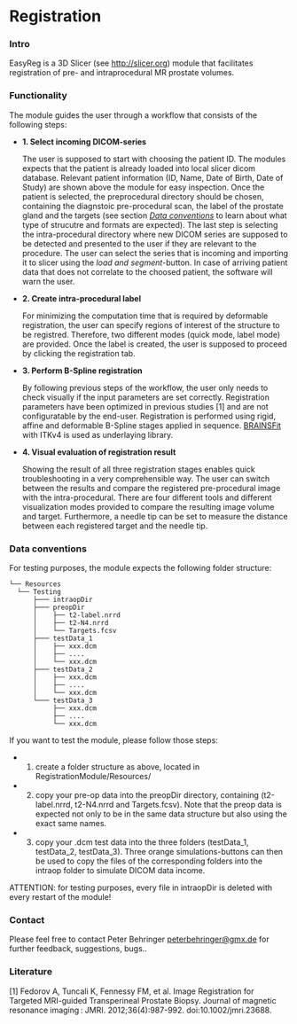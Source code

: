 # Registration


### Intro

EasyReg is a 3D Slicer (see http://slicer.org) module that facilitates registration of pre- and intraprocedural MR prostate volumes. 

### Functionality

The module guides the user through a workflow that consists of the following steps:

* **1. Select incoming DICOM-series**
  
  The user is supposed to start with choosing the patient ID. The modules expects that the patient is already loaded into       local slicer dicom database. Relevant patient information (ID, Name, Date of Birth, Date of Study) are shown above the        module for easy inspection. Once the patient is selected, the preprocedural directory should be chosen, containing the        diagnstoic pre-procedural scan, the label of the prostate gland and the targets (see section [*Data                           conventions*](https://github.com/PeterBehringer/Registration/blob/master/README.md#data-conventions) to learn about what      type of strucutre and formats are expected). The last step is selecting the intra-procedural directory where new DICOM        series are supposed to be detected and presented to the user if they are relevant to the procedure. The user can select the   series that is incoming and importing it to slicer using the *load and segment*-button. In case of arriving patient data      that does not correlate to the choosed patient, the software will warn the user. 

* **2. Create intra-procedural label**

  For minimizing the computation time that is required by deformable registration, the user can specify regions of interest of   the structure to be registred. Therefore, two different modes (quick mode, label mode) are provided. Once the label is        created, the user is supposed to proceed by clicking the registration tab. 
  
* **3. Perform B-Spline registration**

  By following previous steps of the workflow, the user only needs to check visually if the input parameters are set            correctly. Registration parameters have been optimized in previous studies [1] and are not configuratable by the end-user.    Registration is performed using rigid, affine and deformable B-Spline stages applied in sequence.                             [BRAINSFit](https://github.com/BRAINSia/BRAINSTools/tree/master/BRAINSFit) with ITKv4 is used as underlaying library. 
  
* **4. Visual evaluation of registration result**

  Showing the result of all three registration stages enables quick troubleshooting in a very comprehensible way. The user can   switch between the results and compare the registered pre-procedural image with the intra-procedural. There are four          different tools and different visualization modes provided to compare the resulting image volume and target. Furthermore, a   needle tip can be set to measure the distance between each registered target and the needle tip. 

### Data conventions

For testing purposes, the module expects the following folder structure:
```
└── Resources
  └── Testing
      ├─── intraopDir
      ├─── preopDir
      │    ├── t2-label.nrrd
      │    ├── t2-N4.nrrd
      │    └── Targets.fcsv
      ├─── testData_1
      │    ├── xxx.dcm
      │    ├── ....
      │    └── xxx.dcm
      ├─── testData_2
      │    ├── xxx.dcm
      │    ├── ....
      │    └── xxx.dcm
      └─── testData_3
           ├── xxx.dcm
           ├── ....
           └── xxx.dcm
```

If you want to test the module, please follow those steps:

* 1. create a folder structure as above, located in RegistrationModule/Resources/
* 2. copy your pre-op data into the preopDir directory, containing (t2-label.nrrd, t2-N4.nrrd and Targets.fcsv). Note              that the preop data is expected not only to be in the same data structure but also using the exact same names. 
* 3. copy your .dcm test data into the three folders (testData_1, testData_2, testData_3). Three orange simulations-buttons can then be used to copy the files of       the corresponding folders into the intraop folder to simulate DICOM data income. 

ATTENTION: for testing purposes, every file in intraopDir is deleted with every restart of the module!

### Contact

Please feel free to contact Peter Behringer peterbehringer@gmx.de for further feedback, suggestions, bugs.. 

### Literature

[1] Fedorov A, Tuncali K, Fennessy FM, et al. Image Registration for Targeted MRI-guided Transperineal Prostate Biopsy. Journal of magnetic resonance imaging : JMRI. 2012;36(4):987-992. doi:10.1002/jmri.23688.
